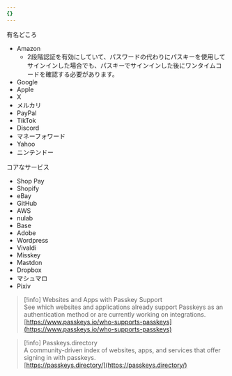 ```yaml
---
{}
---
```

  

有名どころ

- Amazon
    - 2段階認証を有効にしていて、パスワードの代わりにパスキーを使用してサインインした場合でも、パスキーでサインインした後にワンタイムコードを確認する必要があります。
- Google
- Apple
- X
- メルカリ
- PayPal
- TikTok
- Discord
- マネーフォワード
- Yahoo
- ニンテンドー

  

コアなサービス

- Shop Pay
- Shopify
- eBay
- GitHub
- AWS
- nulab
- Base
- Adobe
- Wordpress
- Vivaldi
- Misskey
- Mastdon
- Dropbox
- マシュマロ
- Pixiv

  

> [!info] Websites and Apps with Passkey Support  
> See which websites and applications already support Passkeys as an authentication method or are currently working on integrations.  
> [https://www.passkeys.io/who-supports-passkeys](https://www.passkeys.io/who-supports-passkeys)  

  

> [!info] Passkeys.directory  
> A community-driven index of websites, apps, and services that offer signing in with passkeys.  
> [https://passkeys.directory/](https://passkeys.directory/)